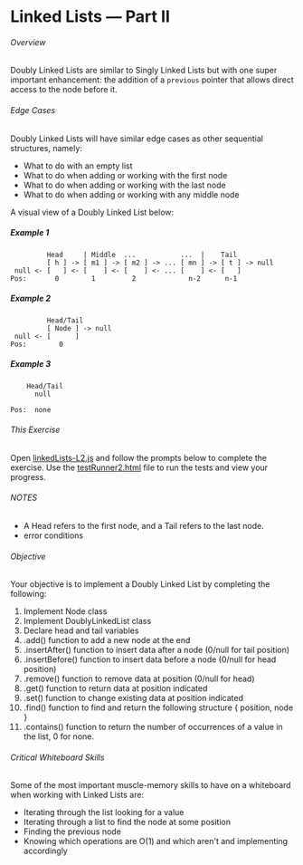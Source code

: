 # Linked Lists &mdash; Part II


###### Overview

Doubly Linked Lists are similar to Singly Linked Lists but with one super important
 enhancement: the addition of a `previous` pointer that allows direct access to the
 node before it.



###### Edge Cases

Doubly Linked Lists will have similar edge cases as other sequential structures, namely:

 * What to do with an empty list
 * What to do when adding or working with the first node
 * What to do when adding or working with the last node
 * What to do when adding or working with any middle node
 
A visual view of a Doubly Linked List below:

##### Example 1
```
         Head     | Middle  ...           ...  |    Tail
         [ h ] -> [ m1 ] -> [ m2 ] -> ... [ mn ] -> [ t ] -> null
 null <- [   ] <- [    ] <- [    ] <- ... [    ] <- [   ]
Pos:       0        1         2             n-2      n-1
```

##### Example 2

```
         Head/Tail
         [ Node ] -> null
 null <- [      ]
Pos:        0
```

##### Example 3

```
    Head/Tail
      null

Pos:  none
```


###### This Exercise

Open [linkedLists-L2.js](ES6/src/linkedLists-L2.js) and follow the prompts below to complete the exercise.  Use 
 the [testRunner2.html](ES6/testRunner2.html) file to run the tests and view your progress.


###### NOTES

 * A Head refers to the first node, and a Tail refers to the last node.
 * error conditions


###### Objective

 Your objective is to implement a Doubly Linked List by completing the following:
 
  1. Implement Node class
  2. Implement DoublyLinkedList class
  3. Declare head and tail variables
  4. .add() function to add a new node at the end
  5. .insertAfter() function to insert data after a node (0/null for tail position)
  6. .insertBefore() function to insert data before a node (0/null for head position)
  7. .remove() function to remove data at position (0/null for head)
  8. .get() function to return data at position indicated
  9. .set() function to change existing data at position indicated
  10. .find() function to find and return the following structure { position, node }
  11. .contains() function to return the number of occurrences of a value in the list, 0 for none.


###### Critical Whiteboard Skills

Some of the most important muscle-memory skills to have on a whiteboard when working with
 Linked Lists are:
 
 * Iterating through the list looking for a value
 * Iterating through a list to find the node at some position
 * Finding the previous node
 * Knowing which operations are O(1) and which aren't and implementing accordingly
 
 